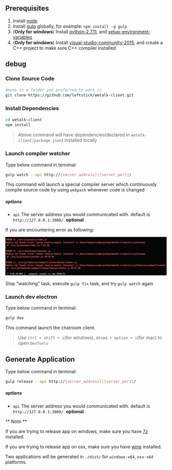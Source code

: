 ## Prerequisites ##

1. Install [node](https://nodejs.org/)
2. Install [gulp](https://github.com/gulpjs/gulp) globally, for example: `npm install -g gulp`
3. (**Only for windows**) Install [python-2.7.11](https://www.python.org/downloads/release/python-2711/), and [setup-environment-variables](https://docs.python.org/2/using/windows.html#excursus-setting-environment-variables)
4. (**Only for windows**) Install [visual-studio-community-2015](https://www.visualstudio.com/en-us/visual-studio-homepage-vs.aspx), and create a C++ project to make sure C++ compiler installed

## debug ##

### Clone Source Code ###

```bash
#move to a folder you preferred to work in
git clone https://github.com/leftstick/wetalk-client.git
```

### Install Dependencies ###

```bash
cd wetalk-client
npm install
```

>Above command will have dependencies(declared in `wetalk-client/package.json`) installed locally

### Launch compiler watcher ###

Type below command in ternimal:

```bash
gulp watch --api http://[server_address]:[server_port]/
```

This command will launch a special compiler server which continuously compile source code by using `webpack` whenever code is changed

##### options #####

- `api` The server address you would communicated with. default is `http://127.0.0.1:3000/`. **optional**

If you are encountering error as following:

![](./imgs/builderror.png)

Stop "watching" task, execute `gulp fix` task, and try `gulp watch` again

### Launch dev electron ###

Type below command in terminal:

```bash
gulp dev
```

This command launch the chatroom client.

> Use `ctrl + shift + i`(for windows), or`cmd + option + i`(for mac) to open `DevTools`

## Generate Application ##

Type below command in terminal:

```bash
gulp release --api http://[server_address]:[server_port]/
```

##### options #####

- `api` The server address you would communicated with. default is `http://127.0.0.1:3000/`. **optional**

** Note **

If you are trying to release app on windows, make sure you have [7z](http://www.7-zip.org/) installed.

If you are trying to release app on osx, make sure you have [wine](https://www.winehq.org/) installed.

Two applications will be generated in `./dist/` for `windows-x64`, `osx-x64` platforms.
